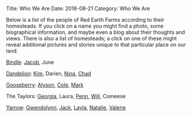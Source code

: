 Title: Who We Are
Date: 2016-08-21
Category: Who We Are

Below is a list of the people of Red Earth Farms according to their homesteads. If you click on a name you might find a photo, some biographical information, and maybe even a blog about their thoughts and views. There is also a list of homesteads; a click on one of these might reveal additional pictures and stories unique to that particular place on our land.

[Bindle](https://bindlefarmblog.wordpress.com/): [Jacob]({filename}people/jacob.md), June

[Dandelion]({filename}leaseholds/dandelion.md): [Kim]({filename}people/kim.md), Darien, [Nina]({filename}people/nina.md), [Chad]({filename}people/chad.md)

[Gooseberry](http://mazzo-strawbale.blogspot.com/p/welcome-mark-alyson-and-cole-and-for.html): [Alyson]({filename}people/alyson.md), [Cole]({filename}people/cole.md), [Mark]({filename}people/mark.md)

The Taylors: [Georgia]({filename}people/georgia.md), Laura, [Penn]({filename}people/penn.md), [Will]({filename}people/will.md), Comeese

[Yarrow]({filename}leaseholds/yarrow.md): [Gwendolynn]({filename}people/gwendolynn.md), [Jack]({filename}people/jack.md), [Layla]({filename}people/layla.md), [Natalie]({filename}people/natalie.md), [Valerie]({filename}people/valerie.md)
